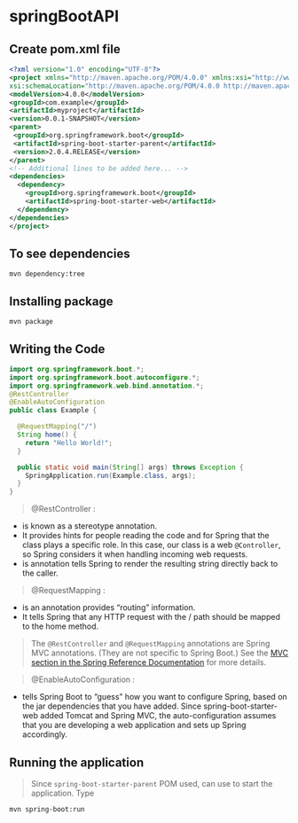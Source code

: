 # springBootAPI

## Create pom.xml file
```xml
<?xml version="1.0" encoding="UTF-8"?>
<project xmlns="http://maven.apache.org/POM/4.0.0" xmlns:xsi="http://www.w3.org/2001/XMLSchema-instance"
xsi:schemaLocation="http://maven.apache.org/POM/4.0.0 http://maven.apache.org/xsd/maven-4.0.0.xsd">
<modelVersion>4.0.0</modelVersion>
<groupId>com.example</groupId>
<artifactId>myproject</artifactId>
<version>0.0.1-SNAPSHOT</version>
<parent>
 <groupId>org.springframework.boot</groupId>
 <artifactId>spring-boot-starter-parent</artifactId>
 <version>2.0.4.RELEASE</version>
</parent>
<!-- Additional lines to be added here... -->
<dependencies>
  <dependency>
    <groupId>org.springframework.boot</groupId>
    <artifactId>spring-boot-starter-web</artifactId>
  </dependency>
</dependencies>
</project>
```
## To see dependencies
```
mvn dependency:tree
```

## Installing package
```
mvn package
```
## Writing the Code
```java
import org.springframework.boot.*;
import org.springframework.boot.autoconfigure.*;
import org.springframework.web.bind.annotation.*;
@RestController
@EnableAutoConfiguration
public class Example {

  @RequestMapping("/")
  String home() {
    return "Hello World!";
  }

  public static void main(String[] args) throws Exception {
    SpringApplication.run(Example.class, args);
  }
}
 ```
> @RestController : 
  * is known as a stereotype annotation. 
  * It provides hints for people reading the code and for Spring that the class plays a specific role. In this case, our class is a web `@Controller`, so Spring considers it when handling incoming web requests.
  * is annotation tells Spring to render the resulting string directly back to the caller.

  > @RequestMapping :
  * is an annotation provides “routing” information. 
  * It tells Spring that any HTTP request
with the / path should be mapped to the home method.

> The `@RestController` and `@RequestMapping` annotations are Spring MVC annotations.
(They are not specific to Spring Boot.) See the [MVC section in the Spring Reference
Documentation](https://docs.spring.io/spring/docs/5.0.8.RELEASE/spring-framework-reference/web.html#mvc) for more details.

> @EnableAutoConfiguration :
  *  tells Spring Boot to “guess” how you want to configure Spring, based on the jar dependencies that you have added. Since spring-boot-starter-web added Tomcat and Spring MVC, the auto-configuration assumes that you are developing a web application and sets up Spring accordingly.

  ## Running the application
 
> Since `spring-boot-starter-parent` POM used, can use to start the application. Type 
```
mvn spring-boot:run
```